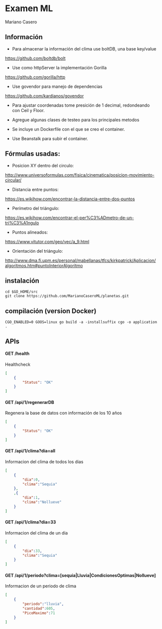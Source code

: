 # Examen ML
Mariano Casero

## Información
- Para almacenar la información del clima use boltDB, una base key/value

https://github.com/boltdb/bolt

- Use como httpServer la implementación Gorilla

https://github.com/gorilla/http

- Use govendor para manejo de dependencias

https://github.com/kardianos/govendor

- Para ajustar coordenadas tome presición de 1 decimal, redondeando con Ceil y Floor.

- Agregue algunas clases de testeo para los principales metodos

- Se incluye un Dockerfile con el que se creo el container.

- Use Beanstalk para subir el container.

## Fórmulas usadas:
- Posicion XY dentro del circulo:

http://www.universoformulas.com/fisica/cinematica/posicion-movimiento-circular/
- Distancia entre puntos:

https://es.wikihow.com/encontrar-la-distancia-entre-dos-puntos
- Perímetro del triángulo:

https://es.wikihow.com/encontrar-el-per%C3%ADmetro-de-un-tri%C3%A1ngulo
- Puntos alineados:

https://www.vitutor.com/geo/vec/a_9.html
- Orientación del triángulo:

http://www.dma.fi.upm.es/personal/mabellanas/tfcs/kirkpatrick/Aplicacion/algoritmos.htm#puntoInteriorAlgoritmo


## instalación
```
cd $GO_HOME/src
git clone https://github.com/MarianoCaseroML/planetas.git
```

## compilación (version Docker)
```
CGO_ENABLED=0 GOOS=linux go build -a -installsuffix cgo -o application . 
```

## APIs

#### GET /health
Healthcheck
```json
[
    {
        "Status": "OK"
    }
]
```

#### GET /api/1/regenerarDB
Regenera la base de datos con información de los 10 años
```json
[
    {
        "Status": "OK"
    }
]
```

#### GET /api/1/clima?dia=all
Informacion del clima de todos los dias
```json
[
    {
        "dia":0,
        "clima":"Sequia"
    },
	,{
		"dia":1,
		"clima":"Nollueve"
	}
]
```

#### GET /api/1/clima?dia=33
Informacion del clima de un dia
```json
[
    {
        "dia":33,
        "clima":"Sequia"
    }
]
```

#### GET /api/1/periodo?clima=[sequia|Lluvia|CondicionesOptimas|Nollueve]
Informacion de un periodo de clima	
```json
[
    {
		"periodo":"lluvia",
		"cantidad":605,
		"PicoMaximo":71
	}
]
```
